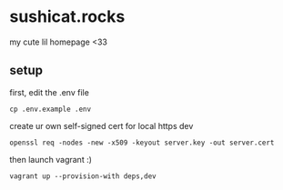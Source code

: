 # sushicat.rocks

my cute lil homepage <33

## setup

first, edit the .env file

```
cp .env.example .env
```

create ur own self-signed cert for local https dev
```
openssl req -nodes -new -x509 -keyout server.key -out server.cert
```

then launch vagrant :)

```
vagrant up --provision-with deps,dev
```
